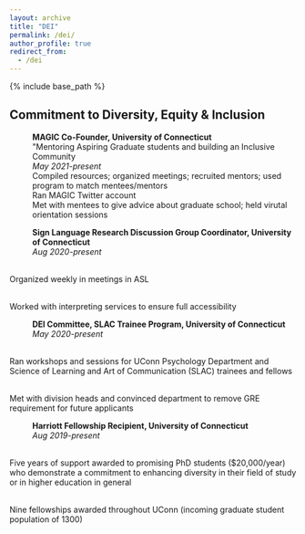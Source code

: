 ```yaml
---
layout: archive
title: "DEI"
permalink: /dei/
author_profile: true
redirect_from:
  - /dei
---
```


{% include base_path %}

## Commitment to Diversity, Equity & Inclusion

<p style="margin-left: 40px"><b>MAGIC Co-Founder, University of Connecticut</b>
<br>"Mentoring Aspiring Graduate students and building an Inclusive Community 
<br><i>May 2021-present</i> 
<br>Compiled resources; organized meetings; recruited mentors; used program to match mentees/mentors
<br>Ran MAGIC Twitter account
<br>Met with mentees to give advice about graduate school; held virutal orientation sessions</p>

<p style="margin-left: 40px"><b>Sign Language Research Discussion Group Coordinator, University of Connecticut</b> 
<br><i>Aug 2020-present</i></p> 
<br>Organized weekly in meetings in ASL</p>
<br>Worked with interpreting services to ensure full accessibility</p>

<p style="margin-left: 40px"><b>DEI Committee, SLAC Trainee Program, University of Connecticut</b> 
<br><i>May 2020-present</i></p> 
<br>Ran workshops and sessions for UConn Psychology Department and Science of Learning and Art of Communication (SLAC) trainees and fellows</p>
<br>Met with division heads and convinced department to remove GRE requirement for future applicants</p>

<p style="margin-left: 40px"><b>Harriott Fellowship Recipient, University of Connecticut</b> 
<br><i>Aug 2019-present</i></p> 
<br>Five years of support awarded to promising PhD students ($20,000/year) who demonstrate a commitment to enhancing diversity in their field of study or in higher education in general </p>
<br>Nine fellowships awarded throughout UConn (incoming graduate student population of 1300)</p>
